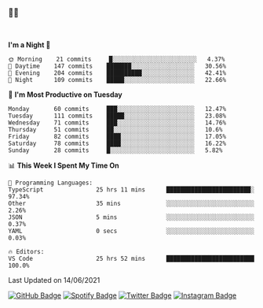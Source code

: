 ### 🤙🍺

<!-- <a href="https://github-readme-stats.vercel.app/api?username=hzak2xx&count_private=true&show_icons=true&theme=dracula">
  <img align="center" src="https://github-readme-stats.vercel.app/api?username=hzak2xx&count_private=true&show_icons=true&theme=dracula" />
</a>
</br> -->
</br>

<!--START_SECTION:waka-->
**I'm a Night 🦉** 

```text
🌞 Morning    21 commits     █░░░░░░░░░░░░░░░░░░░░░░░░   4.37% 
🌆 Daytime    147 commits    ███████░░░░░░░░░░░░░░░░░░   30.56% 
🌃 Evening    204 commits    ██████████░░░░░░░░░░░░░░░   42.41% 
🌙 Night      109 commits    █████░░░░░░░░░░░░░░░░░░░░   22.66%

```
📅 **I'm Most Productive on Tuesday** 

```text
Monday       60 commits     ███░░░░░░░░░░░░░░░░░░░░░░   12.47% 
Tuesday      111 commits    █████░░░░░░░░░░░░░░░░░░░░   23.08% 
Wednesday    71 commits     ███░░░░░░░░░░░░░░░░░░░░░░   14.76% 
Thursday     51 commits     ██░░░░░░░░░░░░░░░░░░░░░░░   10.6% 
Friday       82 commits     ████░░░░░░░░░░░░░░░░░░░░░   17.05% 
Saturday     78 commits     ████░░░░░░░░░░░░░░░░░░░░░   16.22% 
Sunday       28 commits     █░░░░░░░░░░░░░░░░░░░░░░░░   5.82%

```


📊 **This Week I Spent My Time On** 

```text
💬 Programming Languages: 
TypeScript               25 hrs 11 mins      ████████████████████████░   97.34% 
Other                    35 mins             ░░░░░░░░░░░░░░░░░░░░░░░░░   2.26% 
JSON                     5 mins              ░░░░░░░░░░░░░░░░░░░░░░░░░   0.37% 
YAML                     0 secs              ░░░░░░░░░░░░░░░░░░░░░░░░░   0.03%

🔥 Editors: 
VS Code                  25 hrs 52 mins      █████████████████████████   100.0%

```


 Last Updated on 14/06/2021
<!--END_SECTION:waka-->

[![GitHub Badge](https://img.shields.io/badge/GitHub-100000?style=for-the-badge&logo=github&logoColor=white)](https://github.com/hzak2xx)
[![Spotify Badge](https://img.shields.io/badge/Spotify-1ED760?&style=for-the-badge&logo=spotify&logoColor=white)](https://open.spotify.com/user/uf90s6sbbh75a1mt44clkhkvf)
[![Twitter Badge](https://img.shields.io/badge/Twitter-1DA1F2?style=for-the-badge&logo=twitter&logoColor=white)](https://twitter.com/hzak2xx)
[![Instagram Badge](https://img.shields.io/badge/Instagram-E4405F?style=for-the-badge&logo=instagram&logoColor=white)](https://www.instagram.com/hzak2xx/)
